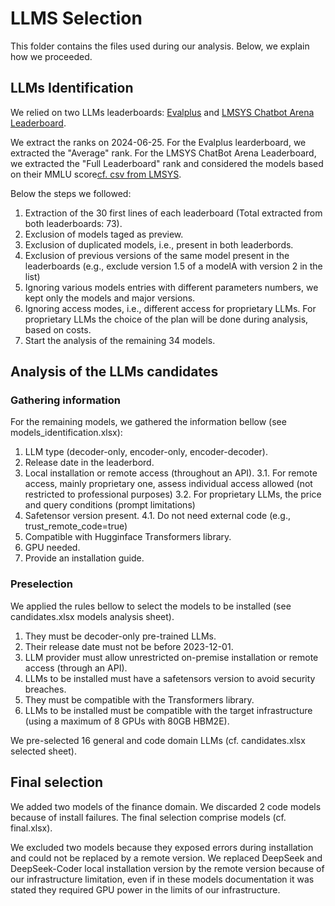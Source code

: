 # LLMS Selection
This folder contains the files used during our analysis. Below, we explain how we proceeded. 

## LLMs Identification
We relied on two LLMs leaderboards: [Evalplus](https://evalplus.github.io/leaderboard.html) and [LMSYS Chatbot Arena Leaderboard](https://chat.lmsys.org/?leaderboard).

We extract the ranks on 2024-06-25.
For the Evalplus learderboard, we extracted the "Average" rank.
For the LMSYS ChatBot Arena Leaderboard, we extracted the "Full Leaderboard" rank and considered the models based on their MMLU score[cf. csv from LMSYS](https://huggingface.co/spaces/lmsys/chatbot-arena-leaderboard/blob/main/leaderboard_table_20240623.csv).

Below the steps we followed:

1. Extraction of the 30 first lines of each leaderboard (Total extracted from both leaderboards: 73).
2. Exclusion of models taged as preview.
3. Exclusion of duplicated models, i.e., present in both leaderbords.
4. Exclusion of previous versions of the same model present in the leaderboards (e.g., exclude version 1.5 of a modelA with version 2 in the list)
5. Ignoring various models entries with different parameters numbers, we kept only the models and major versions.
6. Ignoring access modes, i.e., different access for proprietary LLMs. For proprietary LLMs the choice of the plan will be done during analysis, based on costs.
7. Start the analysis of the remaining 34 models.

## Analysis of the LLMs candidates
### Gathering information
For the remaining models, we gathered the information bellow (see models_identification.xlsx):

1. LLM type (decoder-only, encoder-only, encoder-decoder).
2. Release date in the leaderbord.
3. Local installation or remote access (throughout an API).
3.1. For remote access, mainly proprietary one, assess individual access allowed (not restricted to professional purposes)
3.2. For proprietary LLMs, the price and query conditions (prompt limitations)
4. Safetensor version present.
4.1. Do not need external code (e.g., trust_remote_code=true)
5. Compatible with Hugginface Transformers library.
6. GPU needed.
7. Provide an installation guide.

### Preselection
We applied the rules bellow to select the models to be installed (see candidates.xlsx models analysis sheet).
1) They must be decoder-only pre-trained LLMs.
2) Their release date must not be before 2023-12-01.
3) LLM provider must allow unrestricted on-premise installation
or remote access (through an API).
4) LLMs to be installed must have a safetensors version to
avoid security breaches.
5) They must be compatible with the Transformers library.
6) LLMs to be installed must be compatible with the target
infrastructure (using a maximum of 8 GPUs with 80GB
HBM2E).

We pre-selected 16 general and code domain LLMs (cf. candidates.xlsx selected sheet).

## Final selection
We added two models of the finance domain. 
We discarded 2 code models because of install failures.
The final selection comprise models (cf. final.xlsx).

We excluded two models because they exposed errors during installation and could not be replaced by a remote version.
We replaced DeepSeek and DeepSeek-Coder local installation version by the remote version because of our infrastructure limitation, even if in these models documentation it was stated they required GPU power in the limits of our infrastructure. 